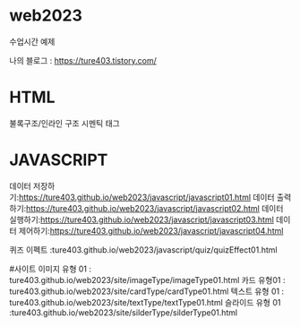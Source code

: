 # web2023
수업시간 예제

나의 블로그 : https://ture403.tistory.com/

# HTML
불록구조/인라인 구조
시멘틱 태그


# JAVASCRIPT
데이터 저장하기:https://ture403.github.io/web2023/javascript/javascript01.html
데이터 출력하기:https://ture403.github.io/web2023/javascript/javascript02.html
데이터 실행하기:https://ture403.github.io/web2023/javascript/javascript03.html
데이터 제어하기:https://ture403.github.io/web2023/javascript/javascript04.html

퀴즈 이펙트 :ture403.github.io/web2023/javascript/quiz/quizEffect01.html

#사이트
이미지 유형 01 : ture403.github.io/web2023/site/imageType/imageType01.html
카드 유형01 : ture403.github.io/web2023/site/cardType/cardType01.html
텍스트 유형 01 : ture403.github.io/web2023/site/textType/textType01.html
슬라이드 유형 01 :ture403.github.io/web2023/site/silderType/silderType01.html

